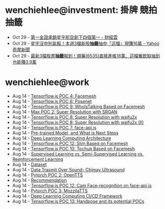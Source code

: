 # wenchiehlee@investment: 掛牌 競拍 抽籤 

<!-- rss start -->
- Oct 29 - [第一金證承銷星宇航空創下四個第一 - 財經雲](https://www.google.com/url?rct=j&sa=t&url=https://finance.ettoday.net/news/2844379&ct=ga&cd=CAIyIDAyOWU0YTc5M2ViOGJkZDQ6Y29tLnR3OnpoLVRXOlRX&usg=AOvVaw19QBWqCorv9RxueTvMxEft)
- Oct 29 - [星宇沒中別氣餒！本週3檔新股<b>抽籤</b>抽中「這檔」現賺16萬 - Yahoo奇摩新聞](https://www.google.com/url?rct=j&sa=t&url=https://tw.news.yahoo.com/%25E6%2598%259F%25E5%25AE%2587%25E6%25B2%2592%25E4%25B8%25AD%25E5%2588%25A5%25E6%25B0%25A3%25E9%25A4%2592-%25E6%259C%25AC%25E9%2580%25B13%25E6%25AA%2594%25E6%2596%25B0%25E8%2582%25A1%25E6%258A%25BD%25E7%25B1%25A4-%25E6%258A%25BD%25E4%25B8%25AD-%25E9%2580%2599%25E6%25AA%2594-%25E7%258F%25BE%25E8%25B3%25BA16%25E8%2590%25AC-093201899.html&ct=ga&cd=CAIyIDAyOWU0YTc5M2ViOGJkZDQ6Y29tLnR3OnpoLVRXOlRX&usg=AOvVaw34KvugehLAzp1e3uaJAxYP)
- Oct 29 - [最新3檔股票<b>抽籤</b>報到！順藥(6535)直接進帳16萬、這檔餐飲股抽到也能賺3.9萬](https://www.google.com/url?rct=j&sa=t&url=https://tw.news.yahoo.com/%25E6%259C%2580%25E6%2596%25B03%25E6%25AA%2594%25E8%2582%25A1%25E7%25A5%25A8%25E6%258A%25BD%25E7%25B1%25A4%25E5%25A0%25B1%25E5%2588%25B0-%25E9%25A0%2586%25E8%2597%25A5-6535-%25E7%259B%25B4%25E6%258E%25A5%25E9%2580%25B2%25E5%25B8%25B316%25E8%2590%25AC-%25E9%2580%2599%25E6%25AA%2594%25E9%25A4%2590%25E9%25A3%25B2%25E8%2582%25A1%25E6%258A%25BD%25E5%2588%25B0%25E4%25B9%259F%25E8%2583%25BD%25E8%25B3%25BA3-034421994.html&ct=ga&cd=CAIyIDAyOWU0YTc5M2ViOGJkZDQ6Y29tLnR3OnpoLVRXOlRX&usg=AOvVaw2Vww1xsxzt7GOoVN7l8bfh)
<!-- rss end -->

# wenchiehlee@work
<!-- _feed1_ start -->
- Aug 14 - [Tensorflow.js POC 4: Facemesh](https://wenchiehlee.github.io/mkdocs/blog/2020/06/tensorflowjs-poc-4-facemesh/)
- Aug 14 - [Tensorflow.js POC 6: Posenet](https://wenchiehlee.github.io/mkdocs/blog/2020/06/tensorflowjs-poc-6-posenet/)
- Aug 14 - [Tensorflow.js POC 9: WhoIsTalking Based on Facemesh](https://wenchiehlee.github.io/mkdocs/blog/2020/06/tensorflowjs-poc-9-whoistalking-based-on-facemesh/)
- Aug 14 - [Max POC 2: Super Resolution with SRGAN](https://wenchiehlee.github.io/mkdocs/blog/2020/06/max-poc-2-super-resolution-with-srgan/)
- Aug 14 - [Tensorflow.js POC 8: Super Resolution with waifu2x](https://wenchiehlee.github.io/mkdocs/blog/2020/06/tensorflowjs-poc-8-super-resolution-with-waifu2x/)
- Aug 14 - [Tensorflow.js POC 8: Super Resolution with waifu2x (II)](https://wenchiehlee.github.io/mkdocs/blog/2020/06/tensorflowjs-poc-8-super-resolution-with-waifu2x-ii/)
- Aug 14 - [Tensorflow.js POC 7: face-api.js](https://wenchiehlee.github.io/mkdocs/blog/2020/06/tensorflowjs-poc-7-face-apijs/)
- Aug 14 - [Pre-trained Model, and What is Next Steps](https://wenchiehlee.github.io/mkdocs/blog/2020/07/pre-trained-model-and-what-is-next-steps/)
- Aug 14 - [Deep Learning Computing Architecture](https://wenchiehlee.github.io/mkdocs/blog/2020/07/deep-learning-computing-architecture/)
- Aug 14 - [Tensorflow.js POC 12: Slim Based on Facemesh](https://wenchiehlee.github.io/mkdocs/blog/2020/07/tensorflowjs-poc-12-slim-based-on-facemesh/)
- Aug 14 - [Tensorflow.js POC 10: Tochup Based on Facemesh](https://wenchiehlee.github.io/mkdocs/blog/2020/07/tensorflowjs-poc-10-tochup-based-on-facemesh/)
- Aug 14 - [Supervised Learning vs. Semi-Supervised Learning vs. Reenforcement Learning](https://wenchiehlee.github.io/mkdocs/blog/2020/07/supervised-learning-vs-semi-supervised-learning-vs-reenforcement-learning/)
- Aug 14 - [Dataset](https://wenchiehlee.github.io/mkdocs/blog/2020/07/dataset/)
- Aug 14 - [Data Trasmit Over Sound- Chimay Ultrasound](https://wenchiehlee.github.io/mkdocs/blog/2020/07/data-trasmit-over-sound--chimay-ultrasound/)
- Aug 14 - [Pytorch POC 2: OpenTTS](https://wenchiehlee.github.io/mkdocs/blog/2020/08/pytorch-poc-2-opentts/)
- Aug 14 - [Recommendation](https://wenchiehlee.github.io/mkdocs/blog/2020/08/recommendation/)
- Aug 14 - [Tensorflow.js POC 12: Cam Face-recognition on face-api.js](https://wenchiehlee.github.io/mkdocs/blog/2020/06/tensorflowjs-poc-12-cam-face-recognition-on-face-apijs/)
- Aug 14 - [Pytorch POC 3: MozzilaTTS](https://wenchiehlee.github.io/mkdocs/blog/2020/08/pytorch-poc-3-mozzilatts/)
- Aug 14 - [Deep Learning Computing CI/CD Framework](https://wenchiehlee.github.io/mkdocs/blog/2020/08/deep-learning-computing-cicd-framework/)
- Aug 14 - [Tensorflow.js POC 13: Handpose and its potential POCs](https://wenchiehlee.github.io/mkdocs/blog/2020/08/tensorflowjs-poc-13-handpose-and-its-potential-pocs/)
<!-- _feed1_ end -->
